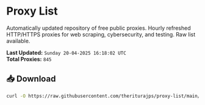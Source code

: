 # Proxy List

Automatically updated repository of free public proxies. Hourly refreshed HTTP/HTTPS proxies for web scraping, cybersecurity, and testing. Raw list available.

**Last Updated:** `Sunday 20-04-2025 16:18:02 UTC`  
**Total Proxies:** `845`

## 📥 Download
```bash
curl -O https://raw.githubusercontent.com/theriturajps/proxy-list/main/proxies.txt
